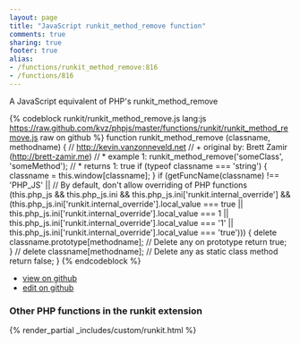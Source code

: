 ```yaml
---
layout: page
title: "JavaScript runkit_method_remove function"
comments: true
sharing: true
footer: true
alias:
- /functions/runkit_method_remove:816
- /functions/816
---
```

<!-- Generated by Rakefile:build -->
A JavaScript equivalent of PHP's runkit_method_remove

{% codeblock runkit/runkit_method_remove.js lang:js https://raw.github.com/kvz/phpjs/master/functions/runkit/runkit_method_remove.js raw on github %}
function runkit_method_remove (classname, methodname) {
    // http://kevin.vanzonneveld.net
    // +   original by: Brett Zamir (http://brett-zamir.me)
    // *     example 1: runkit_method_remove('someClass', 'someMethod');
    // *     returns 1: true
    if (typeof classname === 'string') {
        classname = this.window[classname];
    }
    if (getFuncName(classname) !== 'PHP_JS' || // By default, don't allow overriding of PHP functions
    (this.php_js && this.php_js.ini && this.php_js.ini['runkit.internal_override'] && (this.php_js.ini['runkit.internal_override'].local_value === true || this.php_js.ini['runkit.internal_override'].local_value === 1 || this.php_js.ini['runkit.internal_override'].local_value === '1' || this.php_js.ini['runkit.internal_override'].local_value === 'true'))) {
        delete classname.prototype[methodname]; // Delete any on prototype
        return true;
    }
    // delete classname[methodname]; // Delete any as static class method
    return false;
}
{% endcodeblock %}

 - [view on github](https://github.com/kvz/phpjs/blob/master/functions/runkit/runkit_method_remove.js)
 - [edit on github](https://github.com/kvz/phpjs/edit/master/functions/runkit/runkit_method_remove.js)

### Other PHP functions in the runkit extension
{% render_partial _includes/custom/runkit.html %}
